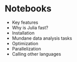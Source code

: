 # Notebooks

- Key features
- Why is Julia fast?
- Installation
- Mundane data analysis tasks
- Optimization
- Parallelization
- Calling other languages
